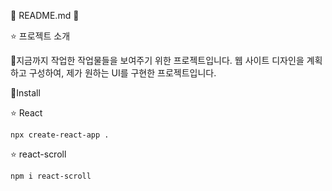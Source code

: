 🌟 README.md 🌟

⭐ 프로젝트 소개

🚩지금까지 작업한 작업물들을 보여주기 위한 프로젝트입니다. 웹 사이트 디자인을 계획하고 구성하여, 제가 원하는 UI를 구현한 프로젝트입니다.

🚀Install

 ⭐ React
 
 	npx create-react-app .

 
 ⭐ react-scroll

	npm i react-scroll
